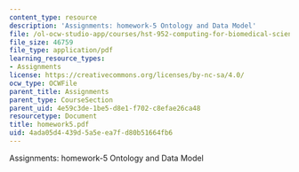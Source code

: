 ```yaml
---
content_type: resource
description: 'Assignments: homework-5 Ontology and Data Model'
file: /ol-ocw-studio-app/courses/hst-952-computing-for-biomedical-scientists-fall-2002/4ada05d4439d5a5eea7fd80b51664fb6_homework5.pdf
file_size: 46759
file_type: application/pdf
learning_resource_types:
- Assignments
license: https://creativecommons.org/licenses/by-nc-sa/4.0/
ocw_type: OCWFile
parent_title: Assignments
parent_type: CourseSection
parent_uid: 4e59c3de-1be5-d8e1-f702-c8efae26ca48
resourcetype: Document
title: homework5.pdf
uid: 4ada05d4-439d-5a5e-ea7f-d80b51664fb6
---
```

Assignments: homework-5 Ontology and Data Model
